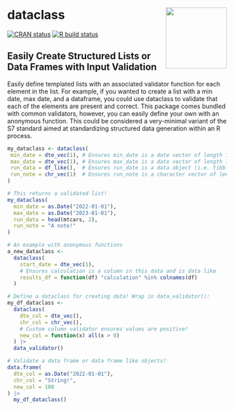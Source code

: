 # dataclass <img src='https://chrisjameswalker.com/wp-content/uploads/2023/03/logo.png' align="right" height="140" />

[![CRAN status](https://www.r-pkg.org/badges/version/dataclass)](https://cran.r-project.org/package=dataclass)
[![R build status](https://github.com/walkerjameschris/dataclass/workflows/R-CMD-check/badge.svg)](https://github.com/walkerjameschris/dataclass/actions?workflow=R-CMD-check)

## Easily Create Structured Lists or Data Frames with Input Validation

Easily define templated lists with an associated validator function
for each element in the list. For example, if you wanted to create a list
with a min date, max date, and a dataframe, you could use dataclass to
validate that each of the elements are present and correct. This package
comes bundled with common validators, however, you can easily define your
own with an anonymous function. This could be considered a very-minimal
variant of the S7 standard aimed at standardizing structured data generation
within an R process.

```r
my_dataclass <- dataclass(
 min_date = dte_vec(1), # Ensures min_date is a date vector of length 1
 max_date = dte_vec(1), # Ensures max_date is a date vector of length 1
 run_data = df_like(),  # Ensures run_date is a data object (i.e. tibble)
 run_note = chr_vec(1)  # Ensures run_note is a character vector of length 1
)

# This returns a validated list!
my_dataclass(
  min_date = as.Date("2022-01-01"),
  max_date = as.Date("2023-01-01"),
  run_data = head(mtcars, 2),
  run_note = "A note!"
)

# An example with anonymous functions
a_new_dataclass <-
  dataclass(
    start_date = dte_vec(1),
    # Ensures calculation is a column in this data and is data like
    results_df = function(df) "calculation" %in% colnames(df)
  )

# Define a dataclass for creating data! Wrap in data_validator():
my_df_dataclass <-
  dataclass(
    dte_col = dte_vec(),
    chr_col = chr_vec(),
    # Custom column validator ensures values are positive!
    new_col = function(x) all(x > 0)
  ) |>
  data_validator()

# Validate a data frame or data frame like objects!
data.frame(
  dte_col = as.Date("2022-01-01"),
  chr_col = "String!",
  new_col = 100
) |>
  my_df_dataclass()
```
